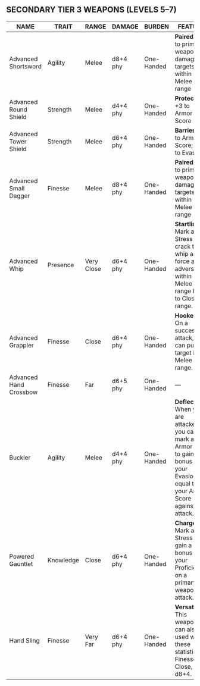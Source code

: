 ## SECONDARY TIER 3 WEAPONS (LEVELS 5–7)

| NAME                   | TRAIT     | RANGE      | DAMAGE   | BURDEN     | FEATURE                                                                                                                                         |
| ---------------------- | --------- | ---------- | -------- | ---------- | ----------------------------------------------------------------------------------------------------------------------------------------------- |
| Advanced Shortsword    | Agility   | Melee      | d8+4 phy | One-Handed | **Paired:** +4 to primary weapon damage to targets within Melee range                                                                           |
| Advanced Round Shield  | Strength  | Melee      | d4+4 phy | One-Handed | **Protective:** +3 to Armor Score                                                                                                               |
| Advanced Tower Shield  | Strength  | Melee      | d6+4 phy | One-Handed | **Barrier:** +4 to Armor Score; –1 to Evasion                                                                                                   |
| Advanced Small Dagger  | Finesse   | Melee      | d8+4 phy | One-Handed | **Paired:** +4 to primary weapon damage to targets within Melee range                                                                           |
| Advanced Whip          | Presence  | Very Close | d6+4 phy | One-Handed | **Startling:** Mark a Stress to crack the whip and force all adversaries within Melee range back to Close range.                                |
| Advanced Grappler      | Finesse   | Close      | d6+4 phy | One-Handed | **Hooked:** On a successful attack, you can pull the target into Melee range.                                                                   |
| Advanced Hand Crossbow | Finesse   | Far        | d6+5 phy | One-Handed | —                                                                                                                                               |
| Buckler                | Agility   | Melee      | d4+4 phy | One-Handed | **Deflecting:** When you are attacked, you can mark an Armor Slot to gain a bonus to your Evasion equal to your Armor Score against the attack. |
| Powered Gauntlet       | Knowledge | Close      | d6+4 phy | One-Handed | **Charged:** Mark a Stress to gain a +1 bonus to your Proficiency on a primary weapon attack.                                                   |
| Hand Sling             | Finesse   | Very Far   | d6+4 phy | One-Handed | **Versatile:** This weapon can also be used with these statistics—Finesse, Close, d8+4.                                                         |
